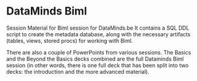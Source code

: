 # DataMinds Biml
Session Material for Biml session for DataMinds.be
It contains a SQL DDL script to create the metadata database, along with the necessary artifacts (tables, views, stored procs) for working with Biml.

There are also a couple of PowerPoints from various sessions. The Basics and the Beyond the Basics decks combined are the full Dataminds Biml session (in other words, there is one full deck that has been split into two decks: the introduction and the more advanced material).
